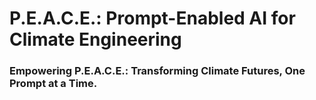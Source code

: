 # P.E.A.C.E.: Prompt-Enabled AI for Climate Engineering

### Empowering P.E.A.C.E.: Transforming Climate Futures, One Prompt at a Time.
